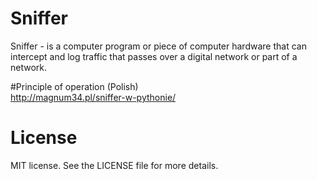 # Sniffer
Sniffer -  is a computer program or piece of computer hardware that can intercept and log traffic that passes over a digital network or part of a network.

#Principle of operation (Polish)     
http://magnum34.pl/sniffer-w-pythonie/

# License
MIT license. See the LICENSE file for more details.
